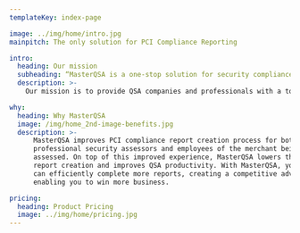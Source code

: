 ```yaml
---
templateKey: index-page

image: ../img/home/intro.jpg
mainpitch: The only solution for PCI Compliance Reporting

intro:
  heading: Our mission
  subheading: “MasterQSA is a one-stop solution for security compliance reporting.”
  description: >-
    Our mission is to provide QSA companies and professionals with a tool to automate the creation of PCI reports.  MasterQSA facilitates QSA professional’s work by providing guidance throughout report creation, and convenient, web-based channel to collaborate with and gather information from their clients. 

why:
  heading: Why MasterQSA
  image: /img/home_2nd-image-benefits.jpg
  description: >-
      MasterQSA improves PCI compliance report creation process for both
      professional security assessors and employees of the merchant being
      assessed. On top of this improved experience, MasterQSA lowers the cost of
      report creation and improves QSA productivity. With MasterQSA, your QSA company
      can efficiently complete more reports, creating a competitive advantage and
      enabling you to win more business.

pricing:
  heading: Product Pricing
  image: ../img/home/pricing.jpg
---
```


